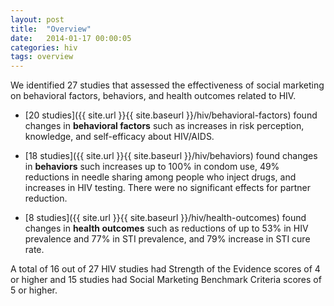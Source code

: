 ```yaml
---
layout: post
title:  "Overview"
date:   2014-01-17 00:00:05
categories: hiv
tags: overview
---
```


We identified 27 studies that assessed the effectiveness of social marketing on behavioral factors, behaviors, and health outcomes related to HIV.

- [20 studies]({{ site.url }}{{ site.baseurl }}/hiv/behavioral-factors) found changes in **behavioral factors** such as increases in risk perception, knowledge, and self-efficacy about HIV/AIDS.

- [18 studies]({{ site.url }}{{ site.baseurl }}/hiv/behaviors) found changes in **behaviors** such increases up to 100% in condom use, 49% reductions in needle sharing among people who inject drugs, and increases in HIV testing.  There were no significant effects for partner reduction.

- [8 studies]({{ site.url }}{{ site.baseurl }}/hiv/health-outcomes) found changes in **health outcomes** such as reductions of up to 53% in HIV prevalence and 77% in STI prevalence, and 79% increase in STI cure rate.

A total of 16 out of 27 HIV studies had Strength of the Evidence scores of 4 or higher and 15 studies had Social Marketing Benchmark Criteria scores of 5 or higher.